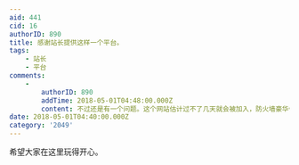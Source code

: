 ```yaml
---
aid: 441
cid: 16
authorID: 890
title: 感谢站长提供这样一个平台。
tags:
    - 站长
    - 平台
comments:
    -
        authorID: 890
        addTime: 2018-05-01T04:48:00.000Z
        content: 不过还是有一个问题。这个网站估计过不了几天就会被加入，防火墙豪华午餐。
date: 2018-05-01T04:40:00.000Z
category: '2049'
---
```


希望大家在这里玩得开心。
